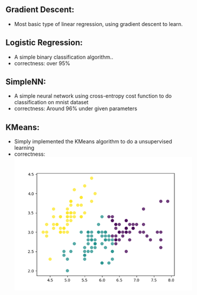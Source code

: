 ## Gradient Descent:
   - Most basic type of linear regression, using gradient descent to learn.
## Logistic Regression:
   - A simple binary classification algorithm..
   - correctness: over 95%
## SimpleNN:
   - A simple neural network using cross-entropy cost function to do classification on mnist dataset
   - correctness: Around 96% under given parameters
## KMeans:
   - Simply implemented the KMeans algorithm to do a unsupervised learning
   - correctness: ![Image](./KMeans/k=3.png)
